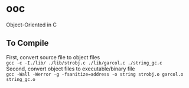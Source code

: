 # ooc
Object-Oriented in C   
## To Compile   
First, convert source file to object files     
`gcc -c -I./lib/ ./lib/strobj.c ./lib/garcol.c ./string_gc.c`   
Second, convert object files to executable/binary file     
`gcc -Wall -Werror -g -fsanitize=address -o string strobj.o garcol.o string_gc.o`

